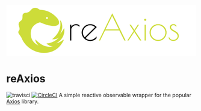 ![logo](https://github.com/SandeepVattapparambil/reaxios/blob/master/public/reAxios.png)
# reAxios 
![travisci](https://api.travis-ci.org/SandeepVattapparambil/reaxios.svg?branch=master) [![CircleCI](https://circleci.com/gh/SandeepVattapparambil/reaxios.svg?style=svg)](https://circleci.com/gh/SandeepVattapparambil/reaxios)
A simple reactive observable wrapper for the popular [Axios](https://www.npmjs.com/package/axios) library.
